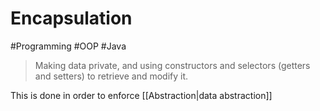 # Encapsulation

#Programming #OOP #Java

> Making data private, and using constructors and selectors (getters and setters) to retrieve and modify it.

This is done in order to enforce [[Abstraction|data abstraction]]
